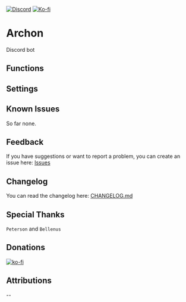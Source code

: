 [![Discord](https://dcbadge.vercel.app/api/shield/219289132235489280?style=flat)](https://discord.gg) [![Ko-fi](https://img.shields.io/badge/Ko--fi-winterwulf-0374b5?logo=kofi)](https://ko-fi.com/winterwulf)

# Archon

Discord bot

## Functions

## Settings

## Known Issues
So far none.

## Feedback
If you have suggestions or want to report a problem, you can create an issue here: [Issues](../../issues)

## Changelog
You can read the changelog here: [CHANGELOG.md](/CHANGELOG.md)

## Special Thanks
`Peterson` and `Bellenus`

## Donations

[![ko-fi](https://ko-fi.com/img/githubbutton_sm.svg)](https://ko-fi.com/winterwulf)

## Attributions

--